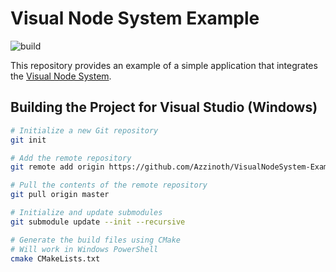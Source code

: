 # Visual Node System Example

![build](https://github.com/Azzinoth/VisualNodeSystem-Example/actions/workflows/Build.yml/badge.svg?branch=master)

This repository provides an example of a simple application that integrates the [Visual Node System](https://github.com/Azzinoth/VisualNodeSystem).

## Building the Project for Visual Studio (Windows)
```bash
# Initialize a new Git repository
git init

# Add the remote repository
git remote add origin https://github.com/Azzinoth/VisualNodeSystem-Example

# Pull the contents of the remote repository
git pull origin master

# Initialize and update submodules
git submodule update --init --recursive

# Generate the build files using CMake
# Will work in Windows PowerShell
cmake CMakeLists.txt
```
